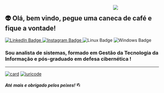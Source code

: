 <img src="Ageugit.jpg" width = "150px" align = "right">

## 👽 Olá, bem vindo, pegue uma caneca de café e fique a vontade!
  <div id="badges">
  <a href = "https://www.linkedin.com/in/jos%C3%A9-ageu-rodrigues-da-silva/">
    <img src="https://img.shields.io/badge/LinkedIn-blue?style=for-the-badge&logo=linkedin&logoColor=white" alt="LinkedIn Badge"/>
  </a>
  <a href = "https://instagram.com/ageursilva">
    <img src="https://img.shields.io/badge/Instagram-E4405F?style=for-the-badge&logo=instagram&logoColor=white" alt="Instagram Badge"/>
   </a>
  <img src="https://img.shields.io/badge/Linux-E34F26?style=for-the-badge&logo=linux&logoColor=black" alt="Linux Badge"/>
   <img src="https://img.shields.io/badge/Windows-017AD7?style=for-the-badge&logo=windows&logoColor=white" alt="Windows Badge"/>
   
</div>

### Sou analista de sistemas, formado em Gestão da Tecnologia da Informação e pós-graduado em defesa cibernética ! 

---

[![card](https://github-readme-stats.vercel.app/api?username=Ageursilva&theme=radical&show_icons=true)](https://github.com/anuraghazra/github-readme-stats)
[![iuricode](https://github-readme-stats.vercel.app/api/top-langs/?username=Ageursilva&hide=html&layout=compact&theme=radical)](https://github.com/anuraghazra/github-readme-stats)


#### **_Até mais e obrigado pelos peixes!_**  <img src="guia.png" width = "12px">
